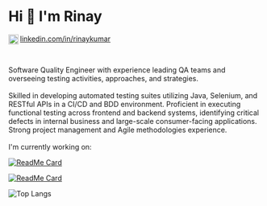 # Hi 👋 I'm Rinay

<img align="left" alt="Rinay's LinkdeIn" width="20px" src="https://github.com/rdimascio/icons/blob/master/icons/linkedin.svg" /> <a href="https://www.linkedin.com/in/rinaykumar/">
  linkedin.com/in/rinaykumar
</a>
 
<br/>

Software Quality Engineer with experience leading QA teams and overseeing testing activities, approaches, and strategies. 
<br/>
<br/>
Skilled in developing automated testing suites utilizing Java, Selenium, and RESTful APIs in a CI/CD and BDD environment. Proficient in executing functional testing across frontend and backend systems, identifying critical defects in internal business and large-scale consumer-facing applications. Strong project management and Agile methodologies experience.
<br/>
<br/>
I'm currently working on:

[![ReadMe Card](https://github-readme-stats.vercel.app/api/pin/?username=rinaykumar&repo=Machine-Learning-Cell-Type-Discovery)](https://github.com/rinaykumar/Machine-Learning-Cell-Type-Discovery)
<br/>

[![ReadMe Card](https://github-readme-stats.vercel.app/api/pin/?username=rinaykumar&repo=2chainz-or-bot)](https://github.com/rinaykumar/2chainz-or-bot)
<br/>

![Top Langs](https://github-readme-stats.vercel.app/api/top-langs/?username=rinaykumar&layout=compact&langs_count=10)
